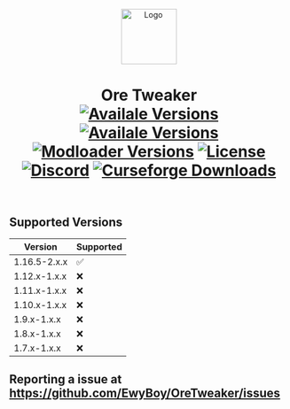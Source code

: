 <p align="center"><img src="https://media.forgecdn.net/avatars/35/543/635926311974223723.png" alt="Logo" width="100" height="100"></p>
<h1 align="center">Ore Tweaker
	<br>
	<a href="https://www.curseforge.com/minecraft/mc-mods/ore-tweaker/files">
		<img src="https://img.shields.io/badge/Supported%20Versions-MC%201.16-00c756" alt="Availale Versions"></a>
	<a href="https://www.curseforge.com/minecraft/mc-mods/ore-tweaker/files">
		<img src="https://img.shields.io/badge/Available%20for-MC%201.7,%201.8,%201.9,%201.10,%201.11,%201.12,%201.16-c70039" alt="Availale Versions"></a>
	<a href="https://www.curseforge.com/minecraft/mc-mods/ore-tweaker/files">
		<img src="https://img.shields.io/badge/Available%20for-FORGE-0669ba" alt="Modloader Versions"></a>
	<a href="https://github.com/Creators-of-Create/Create/blob/master/LICENSE">
		<img src="https://img.shields.io/github/license/EwyBoy/OreTweaker?style=flat&color=900c3f" alt="License"></a>
	<a href="https://discord.gg/eAsSV8dXX2">
		<img src="https://img.shields.io/discord/305535757441826817?color=844685&label=Discord&style=flat" alt="Discord"></a>
	<a href="https://www.curseforge.com/minecraft/mc-mods/ore-tweaker">
		<img src="http://cf.way2muchnoise.eu/full_242436_downloads.svg" alt="Curseforge Downloads"></a>
	<br><br>
</h1>

## Supported Versions

|    Version   |      Supported     |
| ------------ | ------------------ |
| 1.16.5-2.x.x | :white_check_mark: |
| 1.12.x-1.x.x | :x:                |
| 1.11.x-1.x.x | :x:                |
| 1.10.x-1.x.x | :x:                |
|  1.9.x-1.x.x | :x:                |
|  1.8.x-1.x.x | :x:                |
|  1.7.x-1.x.x | :x:                |


## Reporting a issue at https://github.com/EwyBoy/OreTweaker/issues
